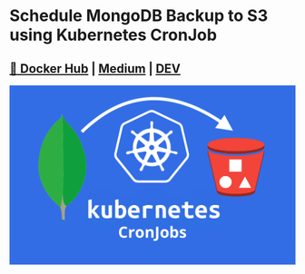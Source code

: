 # Schedule MongoDB Backup  to S3 using Kubernetes CronJob
## [🐳 Docker Hub](https://hub.docker.com/r/ptuladhar/k8s-backup-mongodb) | [Medium](https://ptuladhar3.medium.com/schedule-mongodb-backup-to-s3-using-kubernetes-cronjob-79ca811e1fc0) | [DEV](https://dev.to/ptuladhar3/schedule-mongodb-backup-to-s3-using-kubernetes-cronjob-2bl7)

![](images/cover.png)


